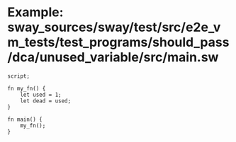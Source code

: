 # Example: sway_sources/sway/test/src/e2e_vm_tests/test_programs/should_pass/dca/unused_variable/src/main.sw

```sway
script;

fn my_fn() {
    let used = 1;
    let dead = used;
}

fn main() {
    my_fn();
}
```
